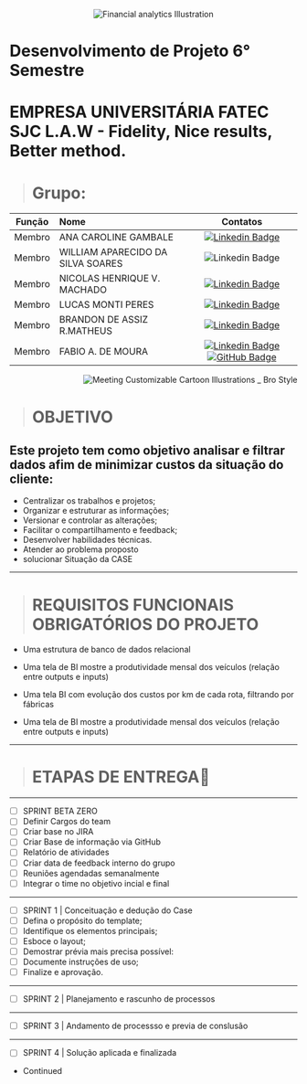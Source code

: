 <div align="center">

 
 ![Financial analytics Illustration](https://github.com/FabioMourahn/Projet_Log06/assets/142456922/734bf3f0-4d84-4c72-ae54-7084036d8a37)


</div>

# Desenvolvimento de Projeto 6° Semestre

# EMPRESA UNIVERSITÁRIA FATEC SJC L.A.W - Fidelity, Nice results, Better method.

> # Grupo:
|    Função     | Nome                                  |                                                                                                                                                      Contatos                                                                                                                                                   |
| :-----------: | :------------------------------------ | :-------------------------------------------------------------------------------------------------------------------------------------------------------------------------------------------------------------------------------------------------------------------------------------------------------------------------: |
| Membro |   ANA CAROLINE GAMBALE |     [![Linkedin Badge](https://img.shields.io/badge/Linkedin-blue?style=flat-square&logo=Linkedin&logoColor=white)](https://www.linkedin.com/in/ana-carolina-lara-gambale-30b150231)             |
| Membro | WILLIAM APARECIDO DA SILVA SOARES|      ![Linkedin Badge](https://img.shields.io/badge/Linkedin-blue?style=flat-square&logo=Linkedin&logoColor=white)   |
| Membro | NICOLAS HENRIQUE V. MACHADO |         [![Linkedin Badge](https://img.shields.io/badge/Linkedin-blue?style=flat-square&logo=Linkedin&logoColor=white)](https://linkedin.com/in/fábio-moura-715764213)      |
| Membro | LUCAS MONTI PERES|         [![Linkedin Badge](https://img.shields.io/badge/Linkedin-blue?style=flat-square&logo=Linkedin&logoColor=white)](https://www.linkedin.com/in/lucas-monti-peres-100109207/)         |
| Membro |BRANDON DE ASSIZ R.MATHEUS| [![Linkedin Badge](https://img.shields.io/badge/Linkedin-blue?style=flat-square&logo=Linkedin&logoColor=white)](https://www.linkedin.com/in/brandon-matheus-47992b1bb)  |
| Membro |FABIO A. DE MOURA |           [![Linkedin Badge](https://img.shields.io/badge/Linkedin-blue?style=flat-square&logo=Linkedin&logoColor=white)](https://linkedin.com/in/fábio-moura-715764213) [![GitHub Badge](https://img.shields.io/badge/GitHub-111217?style=flat-square&logo=github&logoColor=white)](https://github.com/FabioMourahn)|

<div align="right">

![Meeting Customizable Cartoon Illustrations _ Bro Style](https://github.com/FabioMourahn/Projet_Log06/assets/142456922/854af7b9-b898-4a8a-b777-e7d808e21e3a)

</div>

> # OBJETIVO
## Este projeto tem como objetivo analisar e filtrar dados afim de minimizar custos da situação do cliente:
* Centralizar os trabalhos e projetos;
* Organizar e estruturar as informações;
* Versionar e controlar as alterações;
* Facilitar o compartilhamento e feedback;
* Desenvolver habilidades técnicas.
* Atender ao problema proposto
* solucionar Situação da CASE
------------------------------------------------------------------
  
> # REQUISITOS FUNCIONAIS OBRIGATÓRIOS DO PROJETO
* Uma estrutura de banco de dados relacional

* Uma tela de BI mostre a produtividade mensal dos veículos (relação entre outputs e inputs)

* Uma tela BI com evolução dos custos por km de cada rota, filtrando por fábricas

* Uma tela de BI mostre a produtividade mensal dos veículos (relação entre outputs e inputs)

------------------------------------------------------------------

> # ETAPAS DE ENTREGA🧾
------------------------------------------------------------------
- [ ] SPRINT BETA ZERO
- [ ] Definir Cargos do team
- [ ] Criar base no JIRA
- [ ] Criar Base de informação via GitHub
- [ ] Relatório de atividades
- [ ] Criar data de feedback interno do grupo
- [ ] Reuniões agendadas semanalmente
- [ ] Integrar o time no objetivo incial e final
-------------------------------------------------------------------
- [ ] SPRINT 1 | Conceituação e dedução do Case
- [ ] Defina o propósito do template;
- [ ] Identifique os elementos principais;
- [ ] Esboce o layout;
- [ ] Demostrar prévia mais precisa possível:
- [ ] Documente instruções de uso;
- [ ] Finalize e aprovação.
-------------------------------------------------------------------
- [ ] SPRINT 2 | Planejamento e rascunho de processos
-------------------------------------------------------------------
- [ ] SPRINT 3 | Andamento de processso e previa de conslusão
-------------------------------------------------------------------
- [ ] SPRINT 4 | Solução aplicada e finalizada

- Continued
